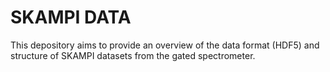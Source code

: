 # SKAMPI DATA
This depository aims to provide an overview of the data format (HDF5) and structure of SKAMPI datasets from
the gated spectrometer.

